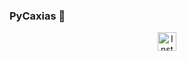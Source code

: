 ### PyCaxias 👋
<p align="center">
<a href="https://www.instagram.com/pycaxias/">
        <img src="https://img.shields.io/badge/Instagram-E4405F?style=for-the-badge&logo=instagram&logoColor=white" alt="InstagramIcon" height="30" aling="center"><img/>
    </a>
  </p>
